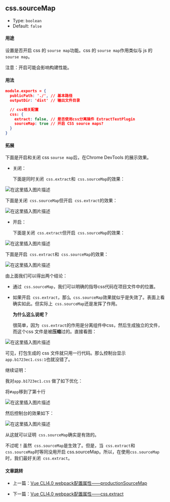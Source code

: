 ﻿## css.sourceMap

+ Type: `boolean`
+ Default: `false`



#### 用途

设置是否开启 css 的 `sourse map`功能。css 的 `sourse map`作用类似与 js 的 `sourse map`。

注意：开启可能会影响构建性能。



#### 用法

```json
module.exports = {
  publicPath: './', // 基本路径
  outputDir: 'dist' // 输出文件目录

  // css相关配置
  css: {
    extract: false, // 是否使用css分离插件 ExtractTextPlugin
    sourceMap: true // 开启 CSS source maps?
  }
}
```



#### 拓展

下面是开启和关闭 css `sourse map`后，在Chrome DevTools 的展示效果。

+ 关闭：

  下面是同时关闭` css.extract`和` css.sourceMap`的效果：

![在这里插入图片描述](https://i-blog.csdnimg.cn/blog_migrate/008db058176be8a8ac5c4b5266936b9d.png)




​	下面是关闭` css.sourceMap`但开启` css.extract`的效果：

![在这里插入图片描述](https://i-blog.csdnimg.cn/blog_migrate/1857afb49c3d7d5ebda240af4e03783c.png)

+ 开启：

  下面是关闭` css.extract`但开启` css.sourceMap`的效果：

![在这里插入图片描述](https://i-blog.csdnimg.cn/blog_migrate/a5954445a9e7c9b436fcee8fc7ab54f6.png)



​	下面是开启` css.extract`和` css.sourceMap`的效果：

![在这里插入图片描述](https://i-blog.csdnimg.cn/blog_migrate/f612753403af477958563dbc43d88975.png)




由上面我们可以得出两个结论：

+ 通过` css.sourceMap`，我们可以明确的指导css代码在项目文件中的位置。 

+ 如果开启` css.extract`，那么` css.sourceMap`效果就似乎是失效了。表面上看确实如此。但实际上` css.sourceMap`还是发挥了作用。

  **为什么这么说呢？**

  很简单，因为` css.extract`的作用是分离组件中css，然后生成独立的文件，而这个css 文件是被**压缩**过的。直接看图：

![在这里插入图片描述](https://i-blog.csdnimg.cn/blog_migrate/613773e5e5150574d58aced871742522.png)


  可见，打包生成的 css 文件就只用一行代码。那么控制台显示`app.b1723ec1.css:1`也就没错了。

  继续证明：

  我对`app.b1723ec1.css` 做了如下优化：

  将`#app`移到了第十行

![在这里插入图片描述](https://i-blog.csdnimg.cn/blog_migrate/f62411afa9362377fa4d2fb45c2656ca.png)

  

  然后控制台的效果如下：

![在这里插入图片描述](https://i-blog.csdnimg.cn/blog_migrate/cd43c0e0f7251af9f92303e21b2d4a31.png)


  从这就可以证明` css.sourceMap`确实是有效的。

  不过呢！虽然` css.sourceMap`是生效了。但是，当` css.extract`和` css.sourceMap`时等同没用开启 css.sourceMap。所以，在使用`css.sourceMap`时，我们最好关闭` css.extract`。

#### 文章跳转
+ 上一篇：[Vue CLI4.0 webpack配置属性——productionSourceMap](https://blog.csdn.net/weixin_44869002/article/details/105832031)

+ 下一篇：[Vue CLI4.0 webpack配置属性——css.extract](https://blog.csdn.net/weixin_44869002/article/details/105831757)


